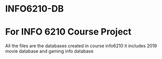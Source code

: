 # INFO6210-DB
# For INFO 6210 Course Project


All the files are the databases created in course info6210
it includes 2019 movie database and gaming info database
